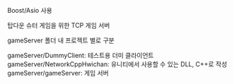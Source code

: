 Boost/Asio 사용

탑다운 슈터 게임을 위한 TCP 게임 서버


gameServer 폴더 내 프로젝트 별로 구분

gameServer/DummyClient: 테스트용 더미 클라이언트
gameServer/NetworkCppHwichan: 유니티에서 사용할 수 있는 DLL, C++로 작성
gameServer/gameServer: 게임 서버
